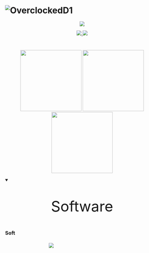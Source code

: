 <h1><img src="https://readme-typing-svg.demolab.com?font=Consolas&size=50&pause=&color=0045F7&center=true&repeat=false&width=512&height=64&lines=OverclockedD2" alt="OverclockedD1" /></h1>

<p align=center><img src="https://readme-typing-svg.demolab.com/?lines=Software%20engineer%20and%20developer;7%2B%20years%20of%20experience%20with%20CPP%20CSharp%20and%20Python;Successful%20competitive%20programmer%20and%20investor&font=Consolas&center=true&width=512&height=64&color=0088ff&vCenter=true&pause=100&size=16" /></p>

<p align="center">
  <a href="https://github.com/overclockedd2?tab=repositories&sort=stargazers">
    <img src="https://img.shields.io/github/stars/overclockedd2?label=TOTAL STARS&style=for-the-badge&color=ffff00&labelColor=002045"/>
  </a>
  <a href="https://github.com/overclockedd2?tab=followers">
    <img src="https://img.shields.io/github/followers/overclockedd2?style=for-the-badge&color=ff0000&labelColor=002045"/>
  </a>
</p>


<br />
<p align="center">
  <img height="200" src="https://github-readme-stats.vercel.app/api?username=overclockedd2&theme=yeblu&show_icons=true" />
  <img height="200" src="https://github-readme-stats.vercel.app/api/top-langs/?username=overclockedd2&theme=yeblu" />
  <img height="200" src="https://github-readme-streak-stats.herokuapp.com/?user=overclockedd2&theme=yeblu"/>
</p>

<details open> 
  <summary><font size="400"><P align="center">Software</P></font></summary>

  <h3>Soft<h3/>
    
  <p align=center>
    <a><img src="https://img.shields.io/badge/Wordpress-21759B?style=for-the-badge&logo=wordpress&logoColor=white"/></a>
    <a><img stc="https://img.shields.io/badge/Cloudflare-F38020?style=for-the-badge&logo=Cloudflare&logoColor=white"/></a>
    <a><img stc="https://img.shields.io/badge/Oracle-F80000?style=for-the-badge&logo=oracle&logoColor=black"/></a>
    <a><img stc="https://img.shields.io/badge/Bitcoin-000000?style=for-the-badge&logo=bitcoin&logoColor=white"/></a>
    <a><img stc="https://img.shields.io/badge/dogecoin-C2A633?style=for-the-badge&logo=dogecoin&logoColor=white"/></a>
    <img stc="https://img.shields.io/badge/Ethereum-3C3C3D?style=for-the-badge&logo=Ethereum&logoColor=white"/>
    <img stc="https://img.shields.io/badge/Litecoin-A6A9AA?style=for-the-badge&logo=Litecoin&logoColor=white"/>
    <img stc="https://img.shields.io/badge/MySQL-005C84?style=for-the-badge&logo=mysql&logoColor=white"/>
    <img stc="https://img.shields.io/badge/rabbitmq-%23FF6600.svg?&style=for-the-badge&logo=rabbitmq&logoColor=white"/>
    <img stc="https://img.shields.io/badge/Adobe%20after%20affects-CF96FD?style=for-the-badge&logo=Adobe%20after%20effects&logoColor=393665"/>
    <img stc="https://img.shields.io/badge/Adobe%20Illustrator-FF9A00?style=for-the-badge&logo=adobe%20illustrator&logoColor=white"/>
    <img stc="https://img.shields.io/badge/Adobe%20Photoshop-31A8FF?style=for-the-badge&logo=Adobe%20Photoshop&logoColor=black"/>
    <img stc="https://img.shields.io/badge/Adobe%20Premiere%20Pro-9999FF?style=for-the-badge&logo=Adobe%20Premiere%20Pro&logoColor=white"/>
    <img stc="https://img.shields.io/badge/gimp-5C5543?style=for-the-badge&logo=gimp&logoColor=white"/>
    <img stc="https://img.shields.io/badge/W3Schools-04AA6D?style=for-the-badge&logo=W3Schools&logoColor=white"/>
    <img stc="https://img.shields.io/badge/freecodecamp-27273D?style=for-the-badge&logo=freecodecamp&logoColor=white"/>
    <img stc="https://img.shields.io/badge/.NET-512BD4?style=for-the-badge&logo=dotnet&logoColor=white"/>
    <img stc="https://img.shields.io/badge/Microsoft-666666?style=for-the-badge&logo=microsoft&logoColor=white"/>
    <img stc="https://img.shields.io/badge/OpenGL-FFFFFF?style=for-the-badge&logo=opengl"/>
    <img stc="https://img.shields.io/badge/-Unreal%20Engine-313131?style=for-the-badge&logo=unreal-engine&logoColor=white"/>
    <img stc="https://img.shields.io/badge/PayPal-00457C?style=for-the-badge&logo=paypal&logoColor=white"/>
    <img stc="https://img.shields.io/badge/Epic%20Games-313131"/>
    <img stc="https://img.shields.io/badge/Steam-000000?style=for-the-badge&logo=steam&logoColor=white"/>
    <img stc="https://img.shields.io/badge/Xbox-107C10?style=for-the-badge&logo=xbox&logoColor=white"/>
    <img stc="https://img.shields.io/badge/Discord-5865F2?style=for-the-badge&logo=discord&logoColor=white"/>
    <img stc="https://img.shields.io/badge/Arduino_IDE-00979D?style=for-the-badge&logo=arduino&logoColor=white"/>
    <img stc="https://img.shields.io/badge/Notepad++-90E59A.svg?style=for-the-badge&logo=notepad%2B%2B&logoColor=black"/>
    <img stc="https://img.shields.io/badge/PyCharm-000000.svg?&style=for-the-badge&logo=PyCharm&logoColor=white"/>
    <img stc="https://img.shields.io/badge/VSCode-0078D4?style=for-the-badge&logo=visual%20studio%20code&logoColor=white"/>
    <img stc="https://img.shields.io/badge/Visual_Studio-5C2D91?style=for-the-badge&logo=visual%20studio&logoColor=white"/>
    <img stc="https://img.shields.io/badge/Visual_Studio_Code-0078D4?style=for-the-badge&logo=visual%20studio%20code&logoColor=white"/>
    <img stc="https://img.shields.io/badge/C-00599C?style=for-the-badge&logo=c&logoColor=white"/>
    <img stc="https://img.shields.io/badge/C%23-239120?style=for-the-badge&logo=c-sharp&logoColor=white"/>
    <img stc="https://img.shields.io/badge/C%2B%2B-00599C?style=for-the-badge&logo=c%2B%2B&logoColor=white"/>
    <img stc="https://img.shields.io/badge/Numpy-777BB4?style=for-the-badge&logo=numpy&logoColor=white"/>
    <img stc="https://img.shields.io/badge/Python-FFD43B?style=for-the-badge&logo=python&logoColor=blue"/>
    <img stc="https://img.shields.io/badge/Android-3DDC84?style=for-the-badge&logo=android&logoColor=white"/>
    <img stc="https://img.shields.io/badge/Windows-0078D6?style=for-the-badge&logo=windows&logoColor=white"/>
    <img stc="https://img.shields.io/badge/Windows_11-0078d4?style=for-the-badge&logo=windows-11&logoColor=white"/>
    <img stc="https://img.shields.io/badge/Arduino-00979D?style=for-the-badge&logo=Arduino&logoColor=white"/>
    <img stc="https://img.shields.io/badge/Codeforces-445f9d?style=for-the-badge&logo=Codeforces&logoColor=white"/>
    <img stc="https://img.shields.io/badge/Reddit-FF4500?style=for-the-badge&logo=reddit&logoColor=white"/>
    <img stc="https://img.shields.io/badge/Stack_Overflow-FE7A16?style=for-the-badge&logo=stack-overflow&logoColor=white"/>
    <img stc="https://img.shields.io/badge/StackExchange-%23ffffff.svg?&style=for-the-badge&logo=StackExchange&logoColor=white"/>
    <img stc="https://img.shields.io/badge/Spotify-1ED760?&style=for-the-badge&logo=spotify&logoColor=white"/>
    <img stc="https://img.shields.io/badge/YouTube_Music-FF0000?style=for-the-badge&logo=youtube-music&logoColor=white"/>
    <img stc="https://img.shields.io/badge/Google_Play-414141?style=for-the-badge&logo=google-play&logoColor=white"/>
    <img stc="https://img.shields.io/badge/Netflix-E50914?style=for-the-badge&logo=netflix&logoColor=white"/>
    <img stc="https://img.shields.io/badge/Twitch-9146FF?style=for-the-badge&logo=twitch&logoColor=white"/>
    <img stc="https://img.shields.io/badge/YouTube-FF0000?style=for-the-badge&logo=youtube&logoColor=white"/>
    <img stc="https://img.shields.io/badge/windows%20terminal-4D4D4D?style=for-the-badge&logo=windows%20terminal&logoColor=white"/>
    <img stc="https://img.shields.io/badge/VirtualBox-21416b?style=for-the-badge&logo=VirtualBox&logoColor=white"/>
    <img stc="https://img.shields.io/badge/Google_chrome-4285F4?style=for-the-badge&logo=Google-chrome&logoColor=white"/>
  </p>
</details>



